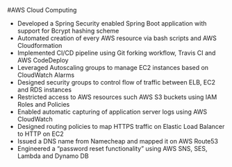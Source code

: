 #AWS Cloud Computing  

* Developed a Spring Security enabled Spring Boot application with support for Bcrypt hashing scheme  
* Automated creation of every AWS resource via bash scripts and AWS Cloudformation  
* Implemented CI/CD pipeline using Git forking workflow, Travis CI and AWS CodeDeploy  
* Leveraged Autoscaling groups to manage EC2 instances based on CloudWatch Alarms  
* Designed security groups to control flow of traffic between ELB, EC2 and RDS instances  
* Restricted access to AWS resources such AWS S3 buckets using IAM Roles and Policies  
* Enabled automatic capturing of application server logs using AWS CloudWatch  
* Designed routing policies to map HTTPS traffic on Elastic Load Balancer to HTTP on EC2  
* Issued a DNS name from Namecheap and mapped it on AWS Route53  
* Engineered a “password reset functionality” using AWS SNS, SES, Lambda and Dynamo DB  